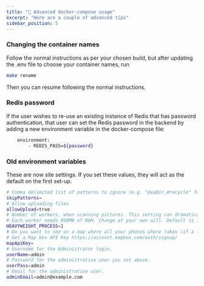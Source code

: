 ```yaml
---
title: "📖 Advanced docker-compose usage"
excerpt: "Here are a couple of advanced tips"
sidebar_position: 5
---
```


### Changing the container names

Follow the normal instructions as per your chosen build, but after updating the .env file to choose your container names, run

```bash
make rename
```

Then you can resume following the normal instructions.

### Redis password

If the user wishes to re-use an existing instance of Redis that has password authentication, that user can set the Redis password in the backend by adding a new environment variable in the docker-compose file:

```bash
    environment:
        - REDIS_PASS=${password}
```

### Old environment variables

These are now site settings. If you set these values, they will act as the default on the first set-up.

```bash
# Comma delimited list of patterns to ignore (e.g. "@eaDir,#recycle" for synology devices)
skipPatterns=
# Allow uploading files
allowUpload=true
# Number of workers, when scanning pictures. This setting can dramatically affect the ram usage.
# Each worker needs 800MB of RAM. Change at your own will. Default is 1.
HEAVYWEIGHT_PROCESS=1
# Do you want to see on a map where all your photos where taken (if a location is stored in your photos)
# Get a Map box API Key https://account.mapbox.com/auth/signup/
mapApiKey=
# Username for the Administrator login.
userName=admin
# Password for the administrative user you set above.
userPass=admin
# Email for the administrative user.
adminEmail=admin@example.com
```
